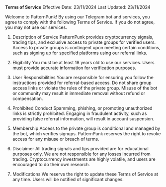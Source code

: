 **Terms of Service**
Effective Date: 23/11/2024
Last Updated: 23/11/2024

Welcome to PatternPunk! By using our Telegram bot and services, you agree to comply with the following Terms of Service. If you do not agree, you may not use our services.

1. Description of Service
PatternPunk provides cryptocurrency signals, trading tips, and exclusive access to private groups for verified users.
Access to private groups is contingent upon meeting certain conditions, such as signing up for specified platforms using our referral links.

2. Eligibility
You must be at least 18 years old to use our services.
Users must provide accurate information for verification purposes.

3. User Responsibilities
You are responsible for ensuring you follow the instructions provided for referral-based access.
Do not share group access links or violate the rules of the private group.
Misuse of the bot or community may result in immediate removal without refund or compensation.

4. Prohibited Conduct
Spamming, phishing, or promoting unauthorized links is strictly prohibited.
Engaging in fraudulent activity, such as providing false referral information, will result in account suspension.

5. Membership
Access to the private group is conditional and managed by the bot, which verifies signups.
PatternPunk reserves the right to revoke access for any misuse or breach of terms.

6. Disclaimer
All trading signals and tips provided are for educational purposes only. We are not responsible for any losses incurred from trading.
Cryptocurrency investments are highly volatile, and users are encouraged to do their own research.

7. Modifications
We reserve the right to update these Terms of Service at any time. Users will be notified of significant changes.
